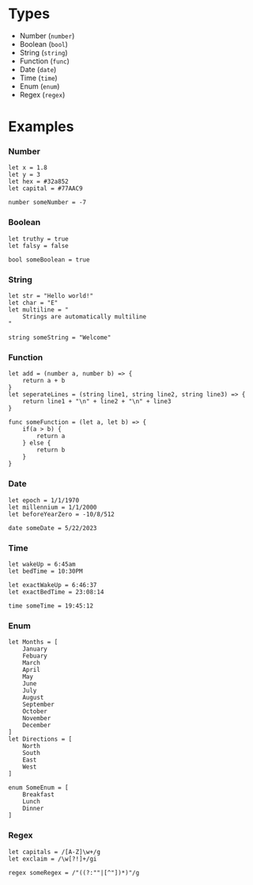 # Types
- Number (`number`)
- Boolean (`bool`)
- String (`string`)
- Function (`func`)
- Date (`date`)
- Time (`time`)
- Enum (`enum`)
- Regex (`regex`)

# Examples

### Number
```
let x = 1.8
let y = 3
let hex = #32a852
let capital = #77AAC9

number someNumber = -7
```

### Boolean
```
let truthy = true
let falsy = false

bool someBoolean = true
```

### String
```
let str = "Hello world!"
let char = "E"
let multiline = "
    Strings are automatically multiline
"

string someString = "Welcome"
```

### Function
```
let add = (number a, number b) => {
    return a + b
}
let seperateLines = (string line1, string line2, string line3) => {
    return line1 + "\n" + line2 + "\n" + line3
}

func someFunction = (let a, let b) => {
    if(a > b) {
        return a
    } else {
        return b
    }
}
```

### Date
```
let epoch = 1/1/1970
let millennium = 1/1/2000
let beforeYearZero = -10/8/512

date someDate = 5/22/2023
```

### Time
```
let wakeUp = 6:45am
let bedTime = 10:30PM

let exactWakeUp = 6:46:37
let exactBedTime = 23:08:14

time someTime = 19:45:12
```

### Enum
```
let Months = [
    January
    Febuary
    March
    April
    May
    June
    July
    August
    September
    October
    November
    December
]
let Directions = [
    North
    South
    East
    West
]

enum SomeEnum = [
    Breakfast
    Lunch
    Dinner
]
```

### Regex
```
let capitals = /[A-Z]\w+/g
let exclaim = /\w[?!]+/gi

regex someRegex = /"((?:""|[^"])*)"/g
```